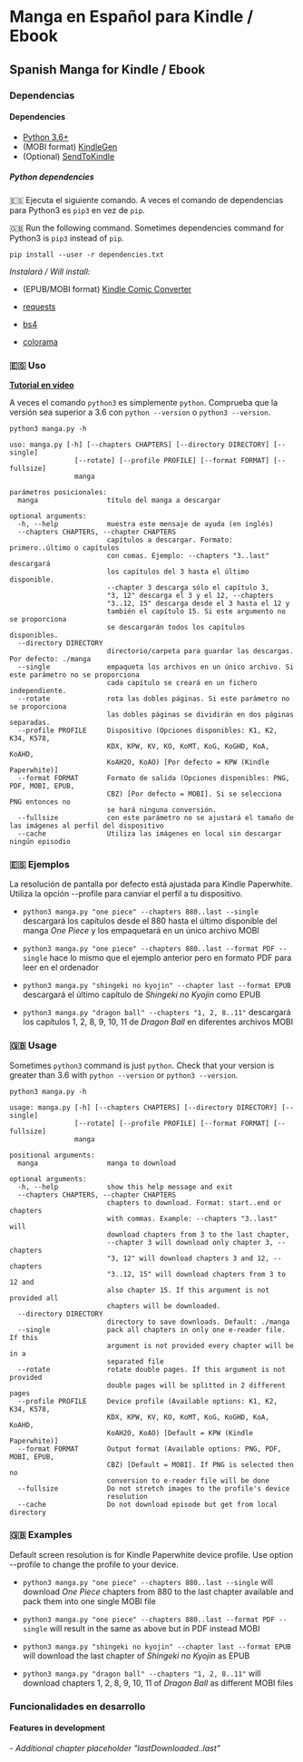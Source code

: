 # Manga en Español para Kindle / Ebook
## Spanish Manga for Kindle / Ebook

### Dependencias
#### Dependencies

- [Python 3.6+](https://www.python.org/downloads/)
- (MOBI format) [KindleGen](https://www.amazon.com/gp/feature.html?ie=UTF8&docId=1000765211)
- (Optional) [SendToKindle](https://www.amazon.com/gp/sendtokindle)

##### Python dependencies

🇪🇸 Ejecuta el siguiente comando. A veces el comando de dependencias para Python3 es `pip3` en vez de `pip`.

🇬🇧 Run the following command. Sometimes dependencies command for Python3 is `pip3` instead of `pip`.

```shell
pip install --user -r dependencies.txt
```

*Instalará / Will install:*

* (EPUB/MOBI format) [Kindle Comic Converter](https://github.com/ciromattia/kcc)

- [requests](http://docs.python-requests.org/)

- [bs4](https://www.crummy.com/software/BeautifulSoup/bs4/doc/)

- [colorama](https://pypi.org/project/colorama/)

### 🇪🇸 Uso

**[Tutorial en vídeo](https://www.youtube.com/watch?v=X6l1zvu6mfo)**

A veces el comando `python3` es simplemente `python`. Comprueba que la versión sea superior a 3.6 con `python --version` o `python3 --version`.

`python3 manga.py -h`

```
uso: manga.py [-h] [--chapters CHAPTERS] [--directory DIRECTORY] [--single]
                [--rotate] [--profile PROFILE] [--format FORMAT] [--fullsize]
                manga

parámetros posicionales:
  manga                 título del manga a descargar

optional arguments:
  -h, --help            muestra este mensaje de ayuda (en inglés)
  --chapters CHAPTERS, --chapter CHAPTERS
                        capítulos a descargar. Formato: primero..último o capítulos
                        con comas. Ejemplo: --chapters "3..last" descargará
                        los capítulos del 3 hasta el último disponible.
                        --chapter 3 descarga sólo el capítulo 3,
                        "3, 12" descarga el 3 y el 12, --chapters
                        "3..12, 15" descarga desde el 3 hasta el 12 y
                        también el capítulo 15. Si este argumento no se proporciona
                        se descargarán todos los capítulos disponibles.
  --directory DIRECTORY
                        directorio/carpeta para guardar las descargas. Por defecto: ./manga
  --single              empaqueta los archivos en un único archivo. Si este parámetro no se proporciona
                        cada capítulo se creará en un fichero independiente.
  --rotate              rota las dobles páginas. Si este parámetro no se proporciona
                        las dobles páginas se dividirán en dos páginas separadas.
  --profile PROFILE     Dispositivo (Opciones disponibles: K1, K2, K34, K578,
                        KDX, KPW, KV, KO, KoMT, KoG, KoGHD, KoA, KoAHD,
                        KoAH2O, KoAO) [Por defecto = KPW (Kindle Paperwhite)]
  --format FORMAT       Formato de salida (Opciones disponibles: PNG, PDF, MOBI, EPUB,
                        CBZ) [Por defecto = MOBI]. Si se selecciona PNG entonces no
                        se hará ninguna conversión.
  --fullsize            con este parámetro no se ajustará el tamaño de las imágenes al perfil del dispositivo
  --cache               Utiliza las imágenes en local sin descargar ningún episodio
```

### 🇪🇸 Ejemplos

La resolución de pantalla por defecto está ajustada para Kindle Paperwhite. Utiliza la opción --profile para canviar el perfil a tu dispositivo.

- `python3 manga.py "one piece" --chapters 880..last --single` descargará los capítulos desde el 880 hasta el último disponible del manga _One Piece_ y los empaquetará en un único archivo MOBI

- `python3 manga.py "one piece" --chapters 880..last --format PDF --single` hace lo mismo que el ejemplo anterior pero en formato PDF para leer en el ordenador

- `python3 manga.py "shingeki no kyojin" --chapter last --format EPUB` descargará el último capítulo de _Shingeki no Kyojin_ como EPUB

- `python3 manga.py "dragon ball" --chapters "1, 2, 8..11"` descargará los capítulos 1, 2, 8, 9, 10, 11 de _Dragon Ball_ en diferentes archivos MOBI

### 🇬🇧 Usage

Sometimes `python3` command is just `python`. Check that your version is greater than 3.6 with `python --version` or `python3 --version`.

`python3 manga.py -h`

```
usage: manga.py [-h] [--chapters CHAPTERS] [--directory DIRECTORY] [--single]
                [--rotate] [--profile PROFILE] [--format FORMAT] [--fullsize]
                manga

positional arguments:
  manga                 manga to download

optional arguments:
  -h, --help            show this help message and exit
  --chapters CHAPTERS, --chapter CHAPTERS
                        chapters to download. Format: start..end or chapters
                        with commas. Example: --chapters "3..last" will
                        download chapters from 3 to the last chapter,
                        --chapter 3 will download only chapter 3, --chapters
                        "3, 12" will download chapters 3 and 12, --chapters
                        "3..12, 15" will download chapters from 3 to 12 and
                        also chapter 15. If this argument is not provided all
                        chapters will be downloaded.
  --directory DIRECTORY
                        directory to save downloads. Default: ./manga
  --single              pack all chapters in only one e-reader file. If this
                        argument is not provided every chapter will be in a
                        separated file
  --rotate              rotate double pages. If this argument is not provided
                        double pages will be splitted in 2 different pages
  --profile PROFILE     Device profile (Available options: K1, K2, K34, K578,
                        KDX, KPW, KV, KO, KoMT, KoG, KoGHD, KoA, KoAHD,
                        KoAH2O, KoAO) [Default = KPW (Kindle Paperwhite)]
  --format FORMAT       Output format (Available options: PNG, PDF, MOBI, EPUB,
                        CBZ) [Default = MOBI]. If PNG is selected then no
                        conversion to e-reader file will be done
  --fullsize            Do not stretch images to the profile's device
                        resolution
  --cache               Do not download episode but get from local directory
```

### 🇬🇧 Examples

Default screen resolution is for Kindle Paperwhite device profile. Use option --profile to change the profile to your device.

- `python3 manga.py "one piece" --chapters 880..last --single` will download _One Piece_ chapters from 880 to the last chapter available and pack them into one single MOBI file

- `python3 manga.py "one piece" --chapters 880..last --format PDF --single` will result in the same as above but in PDF instead MOBI

- `python3 manga.py "shingeki no kyojin" --chapter last --format EPUB` will download the last chapter of _Shingeki no Kyojin_ as EPUB

- `python3 manga.py "dragon ball" --chapters "1, 2, 8..11"` will download chapters 1, 2, 8, 9, 10, 11 of _Dragon Ball_ as different MOBI files

### Funcionalidades en desarrollo
#### Features in development
_- Additional chapter placeholder "lastDownloaded..last"_
